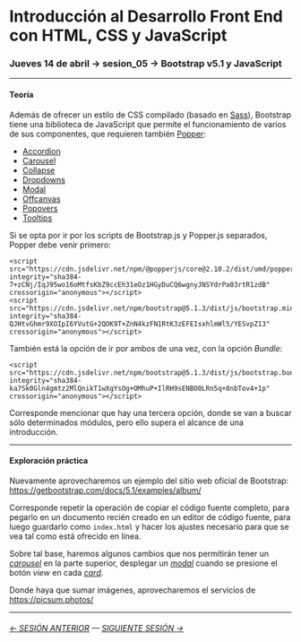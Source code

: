 # Introducción al Desarrollo Front End con HTML, CSS y JavaScript

### Jueves 14 de abril → sesion_05 → Bootstrap v5.1 y JavaScript 

- - - - - - - - 

#### Teoría

Además de ofrecer un estilo de CSS compilado (basado en [Sass](https://sass-lang.com/)), Bootstrap tiene una biblioteca de JavaScript que permite el funcionamiento de varios de sus componentes, que requieren también [Popper](https://popper.js.org/):

- [Accordion](https://getbootstrap.com/docs/5.1/components/accordion/)
- [Carousel](https://getbootstrap.com/docs/5.1/components/carousel/)
- [Collapse](https://getbootstrap.com/docs/5.1/components/collapse/)
- [Dropdowns](https://getbootstrap.com/docs/5.1/components/dropdowns/)
- [Modal](https://getbootstrap.com/docs/5.1/components/modal/)
- [Offcanvas](https://getbootstrap.com/docs/5.1/components/offcanvas/)
- [Popovers](https://getbootstrap.com/docs/5.1/components/popovers/)
- [Tooltips](https://getbootstrap.com/docs/5.1/components/tooltips/)

Si se opta por ir por los scripts de Bootstrap.js y Popper.js separados, Popper debe venir primero:

```
<script src="https://cdn.jsdelivr.net/npm/@popperjs/core@2.10.2/dist/umd/popper.min.js" integrity="sha384-7+zCNj/IqJ95wo16oMtfsKbZ9ccEh31eOz1HGyDuCQ6wgnyJNSYdrPa03rtR1zdB" crossorigin="anonymous"></script>
<script src="https://cdn.jsdelivr.net/npm/bootstrap@5.1.3/dist/js/bootstrap.min.js" integrity="sha384-QJHtvGhmr9XOIpI6YVutG+2QOK9T+ZnN4kzFN1RtK3zEFEIsxhlmWl5/YESvpZ13" crossorigin="anonymous"></script>
```

También está la opción de ir por ambos de una vez, con la opción *Bundle*:

```
<script src="https://cdn.jsdelivr.net/npm/bootstrap@5.1.3/dist/js/bootstrap.bundle.min.js" integrity="sha384-ka7Sk0Gln4gmtz2MlQnikT1wXgYsOg+OMhuP+IlRH9sENBO0LRn5q+8nbTov4+1p" crossorigin="anonymous"></script>
```

Corresponde mencionar que hay una tercera opción, donde se van a buscar sólo determinados módulos, pero ello supera el alcance de una introducción.

- - - - - - - - - -

#### Exploración práctica

Nuevamente aprovecharemos un ejemplo del sitio web oficial de Bootstrap: https://getbootstrap.com/docs/5.1/examples/album/

Corresponde repetir la operación de copiar el código fuente completo, para pegarlo en un documento recién creado en un editor de código fuente, para luego guardarlo como `index.html` y hacer los ajustes necesario para que se vea tal como está ofrecido en línea. 

Sobre tal base, haremos algunos cambios que nos permitirán tener un [*carousel*](https://getbootstrap.com/docs/5.1/components/carousel/) en la parte superior, desplegar un [*modal*](https://getbootstrap.com/docs/5.1/components/modal/) cuando se presione el botón *view* en cada [*card*](https://getbootstrap.com/docs/5.1/components/card/). 

Donde haya que sumar imágenes, aprovecharemos el servicios de https://picsum.photos/


- - - - - - - 

###### [← SESIÓN ANTERIOR](https://github.com/profesorfaco/front-end/tree/main/sesion_04) — [SIGUIENTE SESIÓN →](https://github.com/profesorfaco/front-end/tree/main/sesion_06)
